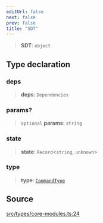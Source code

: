 ```yaml
---
editUrl: false
next: false
prev: false
title: "SDT"
---
```


> **SDT**: `object`

## Type declaration

### deps

> **deps**: `Dependencies`

### params?

> `optional` **params**: `string`

### state

> **state**: `Record`\<`string`, `unknown`\>

### type

> **type**: [`CommandType`](/v4/api/enumerations/commandtype/)

## Source

[src/types/core-modules.ts:24](https://github.com/sern-handler/handler/blob/45665292ae99b70b419575eef2271e29523a30e0/src/types/core-modules.ts#L24)
